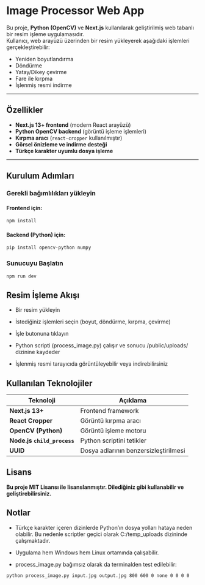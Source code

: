 #  Image Processor Web App

Bu proje, **Python (OpenCV)** ve **Next.js** kullanılarak geliştirilmiş web tabanlı bir resim işleme uygulamasıdır.  
Kullanıcı, web arayüzü üzerinden bir resim yükleyerek aşağıdaki işlemleri gerçekleştirebilir:

-  Yeniden boyutlandırma  
-  Döndürme  
-  Yatay/Dikey çevirme  
-  Fare ile kırpma  
-  İşlenmiş resmi indirme  

---

##  Özellikler

- **Next.js 13+ frontend** (modern React arayüzü)  
-  **Python OpenCV backend** (görüntü işleme işlemleri)  
- **Kırpma aracı** (`react-cropper` kullanılmıştır)  
- **Görsel önizleme ve indirme desteği**  
- **Türkçe karakter uyumlu dosya işleme**  

---

## Kurulum Adımları

### Gerekli bağımlılıkları yükleyin

#### Frontend için:

```bash
npm install
```

#### Backend (Python) için:

```bash
pip install opencv-python numpy
```

### Sunucuyu Başlatın

```bash
npm run dev
```

## Resim İşleme Akışı

- Bir resim yükleyin

- İstediğiniz işlemleri seçin (boyut, döndürme, kırpma, çevirme)

- İşle butonuna tıklayın

- Python scripti (process_image.py) çalışır ve sonucu /public/uploads/ dizinine kaydeder

- İşlenmiş resmi tarayıcıda görüntüleyebilir veya indirebilirsiniz

## Kullanılan Teknolojiler
| Teknoloji                   | Açıklama                              |
| --------------------------- | ------------------------------------- |
| **Next.js 13+**             | Frontend framework                    |
| **React Cropper**           | Görüntü kırpma aracı                  |
| **OpenCV (Python)**         | Görüntü işleme motoru                 |
| **Node.js `child_process`** | Python scriptini tetikler             |
| **UUID**                    | Dosya adlarının benzersizleştirilmesi |

## Lisans
**Bu proje MIT Lisansı ile lisanslanmıştır.
Dilediğiniz gibi kullanabilir ve geliştirebilirsiniz.**

## Notlar
- Türkçe karakter içeren dizinlerde Python’ın dosya yolları hataya neden olabilir.
Bu nedenle scriptler geçici olarak C:/temp_uploads dizininde çalışmaktadır.

- Uygulama hem Windows hem Linux ortamında çalışabilir.

- process_image.py bağımsız olarak da terminalden test edilebilir:
```bash
python process_image.py input.jpg output.jpg 800 600 0 none 0 0 0 0
```

